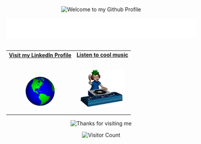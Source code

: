 <!--
### Hi there 👋
It's Aman here.
[![An image of @ak3255's Holopin badges, which is a link to view their full Holopin profile](https://holopin.me/ak3255)](https://holopin.io/@ak3255)
-->

<!--
**ak3255/ak3255** is a ✨ _special_ ✨ repository because its `README.md` (this file) appears on your GitHub profile.

Here are some ideas to get you started:

- 🔭 I’m currently working on ...
- 🌱 I’m currently learning ...
- 👯 I’m looking to collaborate on ...
- 🤔 I’m looking for help with ...
- 💬 Ask me about ...
- 📫 How to reach me: ...
- 😄 Pronouns: ...
- ⚡ Fun fact: ...
-->


<!-- "Hero" Header -->
<div align="center">
  <img src="https://github.com/BrunnerLivio/brunnerlivio/blob/master/images/welcome.png?raw=true" style="max-width: 100%;" alt="Welcome to my Github Profile" />
  <br />
  <br />
  <img height="50" alt="My Name is Aman and I like Flutter and Java" src="images/personal_note.svg" />
  <br />
  <br />

</div>

<!-- Social -->
<table width="100%" align="center">
<tr>
<td align="center">
<a href="https://www.linkedin.com/in/aman-kumar-b0424b188/">
<strong>Visit my LinkedIn Profile </strong>
<br />
<br />
<br />

<p>

<img alt="Globe" height="80" src="images/globe.gif">
</a>
</p>

</td>


<td align="center">
<a href="https://www.youtube.com/watch?v=uPD0QOGTmMI&ab_channel=TheWeekndVEVO">
<strong>Listen to cool music</strong>
<br />
<br />



<p>
<img height="100" alt="Music" src="images/music.gif"> 
</a>
</p>
</td>


</tr>
</table>



<!-- Footer -->

<div align="center">

<img height="120" alt="Thanks for visiting me" width="100%" src="https://raw.githubusercontent.com/BrunnerLivio/brunnerlivio/master/images/marquee.svg" />
<br />

![Visitor Count](https://profile-counter.glitch.me/brunnerlivio/count.svg)


</div>
